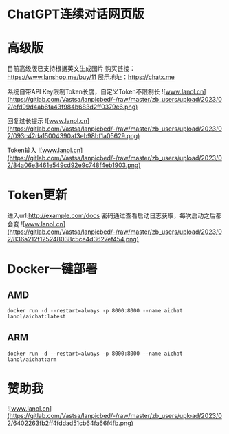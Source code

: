 # ChatGPT连续对话网页版

# 高级版
目前高级版已支持根据英文生成图片
购买链接：https://www.lanshop.me/buy/11
展示地址：https://chatx.me

系统自带API Key限制Token长度，自定义Token不限制长
![www.lanol.cn](https://gitlab.com/Vastsa/lanpicbed/-/raw/master/zb_users/upload/2023/02/efd99d4ab6fa43f984b683d2ff0379e6.png)

回复过长提示
![www.lanol.cn](https://gitlab.com/Vastsa/lanpicbed/-/raw/master/zb_users/upload/2023/02/093c42da15004390af3eb98bf1a05629.png)

Token输入
![www.lanol.cn](https://gitlab.com/Vastsa/lanpicbed/-/raw/master/zb_users/upload/2023/02/84a06e3461e549cd92e9c748f4eb1903.png)
# Token更新
进入url:http://example.com/docs
密码通过查看启动日志获取，每次启动之后都会变
![www.lanol.cn](https://gitlab.com/Vastsa/lanpicbed/-/raw/master/zb_users/upload/2023/02/836a212f125248038c5ce4d3627ef454.png)
# Docker一键部署
## AMD
```shell
docker run -d --restart=always -p 8000:8000 --name aichat lanol/aichat:latest
```
## ARM
```shell
docker run -d --restart=always -p 8000:8000 --name aichat lanol/aichat:arm
```

# 赞助我
![www.lanol.cn](https://gitlab.com/Vastsa/lanpicbed/-/raw/master/zb_users/upload/2023/02/6402263fb2ff4fddad51cb64fa66f4fb.png)

